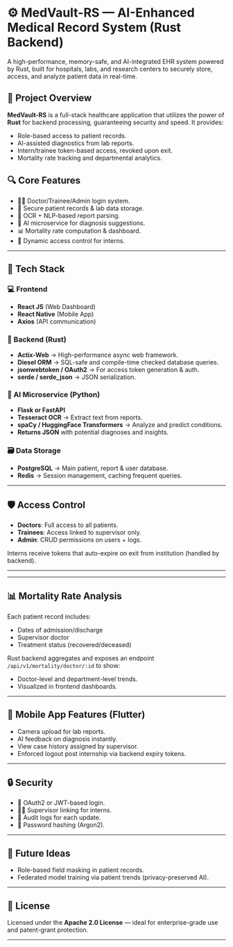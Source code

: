 # ⚙️ MedVault-RS — AI-Enhanced Medical Record System (Rust Backend)

A high-performance, memory-safe, and AI-integrated EHR system powered by Rust, built for hospitals, labs, and research centers to securely store, access, and analyze patient data in real-time.

## 🚀 Project Overview

**MedVault-RS** is a full-stack healthcare application that utilizes the power of **Rust** for backend processing, guaranteeing security and speed. It provides:
- Role-based access to patient records.
- AI-assisted diagnostics from lab reports.
- Intern/trainee token-based access, revoked upon exit.
- Mortality rate tracking and departmental analytics.

## 🔍 Core Features

- 🧑‍⚕️ Doctor/Trainee/Admin login system.
- 📁 Secure patient records & lab data storage.
- 📑 OCR + NLP-based report parsing.
- 🧠 AI microservice for diagnosis suggestions.
- 📊 Mortality rate computation & dashboard.
- 🔐 Dynamic access control for interns.

---

## 🧰 Tech Stack

### 💻 Frontend

- **React JS** (Web Dashboard)
- **React Native** (Mobile App)
- **Axios** (API communication)

### 🔧 Backend (Rust)

- **Actix-Web** → High-performance async web framework.
- **Diesel ORM** → SQL-safe and compile-time checked database queries.
- **jsonwebtoken / OAuth2** → For access token generation & auth.
- **serde / serde_json** → JSON serialization.

### 🧠 AI Microservice (Python)

- **Flask or FastAPI**
- **Tesseract OCR** → Extract text from reports.
- **spaCy / HuggingFace Transformers** → Analyze and predict conditions.
- **Returns JSON** with potential diagnoses and insights.

### 🗃️ Data Storage

- **PostgreSQL** → Main patient, report & user database.
- **Redis** → Session management, caching frequent queries.

---

## 🛡️ Access Control

- **Doctors**: Full access to all patients.
- **Trainees**: Access linked to supervisor only.
- **Admin**: CRUD permissions on users + logs.

Interns receive tokens that auto-expire on exit from institution (handled by backend).

---

---

## 📊 Mortality Rate Analysis

Each patient record includes:
- Dates of admission/discharge
- Supervisor doctor
- Treatment status (recovered/deceased)

Rust backend aggregates and exposes an endpoint `/api/v1/mortality/doctor/:id` to show:
- Doctor-level and department-level trends.
- Visualized in frontend dashboards.

---

## 📱 Mobile App Features (Flutter)

- Camera upload for lab reports.
- AI feedback on diagnosis instantly.
- View case history assigned by supervisor.
- Enforced logout post internship via backend expiry tokens.

---

## 🔒 Security

- 🔐 OAuth2 or JWT-based login.
- 🕵️‍♂️ Supervisor linking for interns.
- 🧾 Audit logs for each update.
- 🔑 Password hashing (Argon2).
---

## 📘 Future Ideas

- Role-based field masking in patient records.
- Federated model training via patient trends (privacy-preserved AI).

---

## 🧾 License

Licensed under the **Apache 2.0 License** — ideal for enterprise-grade use and patent-grant protection.

---
